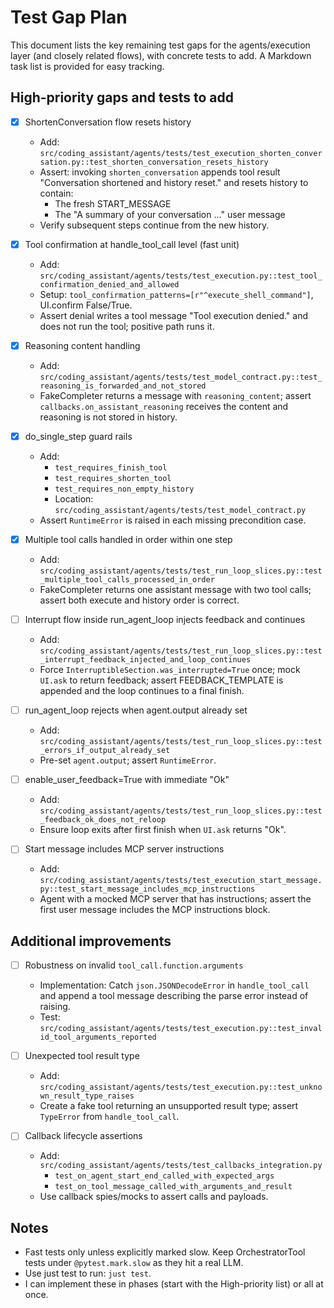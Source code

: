 # Test Gap Plan

This document lists the key remaining test gaps for the agents/execution layer (and closely related flows), with concrete tests to add. A Markdown task list is provided for easy tracking.


## High-priority gaps and tests to add

- [x] ShortenConversation flow resets history
  - Add: `src/coding_assistant/agents/tests/test_execution_shorten_conversation.py::test_shorten_conversation_resets_history`
  - Assert: invoking `shorten_conversation` appends tool result "Conversation shortened and history reset." and resets history to contain:
    - The fresh START_MESSAGE
    - The "A summary of your conversation …" user message
  - Verify subsequent steps continue from the new history.

- [x] Tool confirmation at handle_tool_call level (fast unit)
  - Add: `src/coding_assistant/agents/tests/test_execution.py::test_tool_confirmation_denied_and_allowed`
  - Setup: `tool_confirmation_patterns=[r"^execute_shell_command"]`, UI.confirm False/True.
  - Assert denial writes a tool message "Tool execution denied." and does not run the tool; positive path runs it.

- [x] Reasoning content handling
  - Add: `src/coding_assistant/agents/tests/test_model_contract.py::test_reasoning_is_forwarded_and_not_stored`
  - FakeCompleter returns a message with `reasoning_content`; assert `callbacks.on_assistant_reasoning` receives the content and reasoning is not stored in history.

- [x] do_single_step guard rails
  - Add:
    - `test_requires_finish_tool`
    - `test_requires_shorten_tool`
    - `test_requires_non_empty_history`
    - Location: `src/coding_assistant/agents/tests/test_model_contract.py`
  - Assert `RuntimeError` is raised in each missing precondition case.

- [x] Multiple tool calls handled in order within one step
  - Add: `src/coding_assistant/agents/tests/test_run_loop_slices.py::test_multiple_tool_calls_processed_in_order`
  - FakeCompleter returns one assistant message with two tool calls; assert both execute and history order is correct.

- [ ] Interrupt flow inside run_agent_loop injects feedback and continues
  - Add: `src/coding_assistant/agents/tests/test_run_loop_slices.py::test_interrupt_feedback_injected_and_loop_continues`
  - Force `InterruptibleSection.was_interrupted=True` once; mock `UI.ask` to return feedback; assert FEEDBACK_TEMPLATE is appended and the loop continues to a final finish.

- [ ] run_agent_loop rejects when agent.output already set
  - Add: `src/coding_assistant/agents/tests/test_run_loop_slices.py::test_errors_if_output_already_set`
  - Pre-set `agent.output`; assert `RuntimeError`.

- [ ] enable_user_feedback=True with immediate "Ok"
  - Add: `src/coding_assistant/agents/tests/test_run_loop_slices.py::test_feedback_ok_does_not_reloop`
  - Ensure loop exits after first finish when `UI.ask` returns "Ok".

- [ ] Start message includes MCP server instructions
  - Add: `src/coding_assistant/agents/tests/test_execution_start_message.py::test_start_message_includes_mcp_instructions`
  - Agent with a mocked MCP server that has instructions; assert the first user message includes the MCP instructions block.

## Additional improvements

- [ ] Robustness on invalid `tool_call.function.arguments`
  - Implementation: Catch `json.JSONDecodeError` in `handle_tool_call` and append a tool message describing the parse error instead of raising.
  - Test: `src/coding_assistant/agents/tests/test_execution.py::test_invalid_tool_arguments_reported`

- [ ] Unexpected tool result type
  - Add: `src/coding_assistant/agents/tests/test_execution.py::test_unknown_result_type_raises`
  - Create a fake tool returning an unsupported result type; assert `TypeError` from `handle_tool_call`.

- [ ] Callback lifecycle assertions
  - Add: `src/coding_assistant/agents/tests/test_callbacks_integration.py`
    - `test_on_agent_start_end_called_with_expected_args`
    - `test_on_tool_message_called_with_arguments_and_result`
  - Use callback spies/mocks to assert calls and payloads.

## Notes

- Fast tests only unless explicitly marked slow. Keep OrchestratorTool tests under `@pytest.mark.slow` as they hit a real LLM.
- Use just test to run: `just test`.
- I can implement these in phases (start with the High-priority list) or all at once.